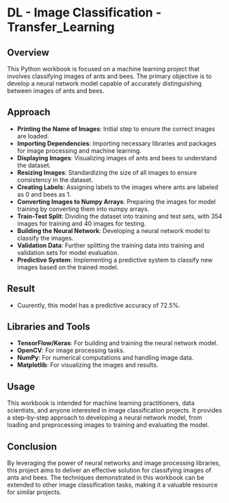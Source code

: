 # DL - Image Classification - Transfer_Learning

**Overview**
------------
This Python workbook is focused on a machine learning project that involves classifying images of ants and bees. The primary objective is to develop a neural network model capable of accurately distinguishing between images of ants and bees.

**Approach**
---------------
- **Printing the Name of Images**: Initial step to ensure the correct images are loaded.
- **Importing Dependencies**: Importing necessary libraries and packages for image processing and machine learning.
- **Displaying Images**: Visualizing images of ants and bees to understand the dataset.
- **Resizing Images**: Standardizing the size of all images to ensure consistency in the dataset.
- **Creating Labels**: Assigning labels to the images where ants are labeled as 0 and bees as 1.
- **Converting Images to Numpy Arrays**: Preparing the images for model training by converting them into numpy arrays.
- **Train-Test Split**: Dividing the dataset into training and test sets, with 354 images for training and 40 images for testing.
- **Building the Neural Network**: Developing a neural network model to classify the images.
- **Validation Data**: Further splitting the training data into training and validation sets for model evaluation.
- **Predictive System**: Implementing a predictive system to classify new images based on the trained model.

**Result**
------------
- Cuurently, this model has a predictive accuracy of 72.5%.

**Libraries and Tools**
-----------------------
- **TensorFlow/Keras**: For building and training the neural network model.
- **OpenCV**: For image processing tasks.
- **NumPy**: For numerical computations and handling image data.
- **Matplotlib**: For visualizing the images and results.

**Usage**
--------
This workbook is intended for machine learning practitioners, data scientists, and anyone interested in image classification projects. It provides a step-by-step approach to developing a neural network model, from loading and preprocessing images to training and evaluating the model.

**Conclusion**
--------------
By leveraging the power of neural networks and image processing libraries, this project aims to deliver an effective solution for classifying images of ants and bees. The techniques demonstrated in this workbook can be extended to other image classification tasks, making it a valuable resource for similar projects.
